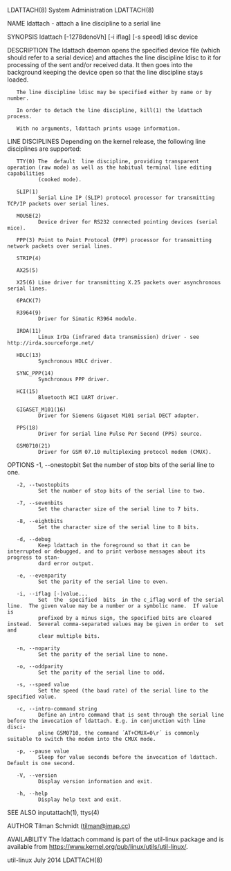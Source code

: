 LDATTACH(8)                                                    System Administration                                                   LDATTACH(8)

NAME
       ldattach - attach a line discipline to a serial line

SYNOPSIS
       ldattach [-1278denoVh] [-i iflag] [-s speed] ldisc device

DESCRIPTION
       The  ldattach  daemon  opens the specified device file (which should refer to a serial device) and attaches the line discipline ldisc to it
       for processing of the sent and/or received data.  It then goes into the background keeping the device open  so  that  the  line  discipline
       stays loaded.

       The line discipline ldisc may be specified either by name or by number.

       In order to detach the line discipline, kill(1) the ldattach process.

       With no arguments, ldattach prints usage information.

LINE DISCIPLINES
       Depending on the kernel release, the following line disciplines are supported:

       TTY(0) The  default  line discipline, providing transparent operation (raw mode) as well as the habitual terminal line editing capabilities
              (cooked mode).

       SLIP(1)
              Serial Line IP (SLIP) protocol processor for transmitting TCP/IP packets over serial lines.

       MOUSE(2)
              Device driver for RS232 connected pointing devices (serial mice).

       PPP(3) Point to Point Protocol (PPP) processor for transmitting network packets over serial lines.

       STRIP(4)

       AX25(5)

       X25(6) Line driver for transmitting X.25 packets over asynchronous serial lines.

       6PACK(7)

       R3964(9)
              Driver for Simatic R3964 module.

       IRDA(11)
              Linux IrDa (infrared data transmission) driver - see http://irda.sourceforge.net/

       HDLC(13)
              Synchronous HDLC driver.

       SYNC_PPP(14)
              Synchronous PPP driver.

       HCI(15)
              Bluetooth HCI UART driver.

       GIGASET_M101(16)
              Driver for Siemens Gigaset M101 serial DECT adapter.

       PPS(18)
              Driver for serial line Pulse Per Second (PPS) source.

       GSM0710(21)
              Driver for GSM 07.10 multiplexing protocol modem (CMUX).

OPTIONS
       -1, --onestopbit
              Set the number of stop bits of the serial line to one.

       -2, --twostopbits
              Set the number of stop bits of the serial line to two.

       -7, --sevenbits
              Set the character size of the serial line to 7 bits.

       -8, --eightbits
              Set the character size of the serial line to 8 bits.

       -d, --debug
              Keep ldattach in the foreground so that it can be interrupted or debugged, and to print verbose messages about its progress to stan‐
              dard error output.

       -e, --evenparity
              Set the parity of the serial line to even.

       -i, --iflag [-]value...
              Set  the  specified  bits  in the c_iflag word of the serial line.  The given value may be a number or a symbolic name.  If value is
              prefixed by a minus sign, the specified bits are cleared instead.  Several comma-separated values may be given in order to  set  and
              clear multiple bits.

       -n, --noparity
              Set the parity of the serial line to none.

       -o, --oddparity
              Set the parity of the serial line to odd.

       -s, --speed value
              Set the speed (the baud rate) of the serial line to the specified value.

       -c, --intro-command string
              Define an intro command that is sent through the serial line before the invocation of ldattach. E.g. in conjunction with line disci‐
              pline GSM0710, the command ´AT+CMUX=0\r´ is commonly suitable to switch the modem into the CMUX mode.

       -p, --pause value
              Sleep for value seconds before the invocation of ldattach. Default is one second.

       -V, --version
              Display version information and exit.

       -h, --help
              Display help text and exit.

SEE ALSO
       inputattach(1), ttys(4)

AUTHOR
       Tilman Schmidt (tilman@imap.cc)

AVAILABILITY
       The ldattach command is part of the util-linux package and is available from https://www.kernel.org/pub/linux/utils/util-linux/.

util-linux                                                           July 2014                                                         LDATTACH(8)
